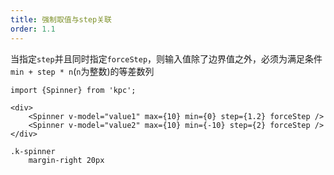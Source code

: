 ```yaml
---
title: 强制取值与step关联
order: 1.1
---
```


当指定`step`并且同时指定`forceStep`，则输入值除了边界值之外，必须为满足条件`min + step * n`(`n`为整数)的等差数列

```vdt
import {Spinner} from 'kpc';

<div>
    <Spinner v-model="value1" max={10} min={0} step={1.2} forceStep />
    <Spinner v-model="value2" max={10} min={-10} step={2} forceStep />
</div>
```

```styl
.k-spinner
    margin-right 20px
```
